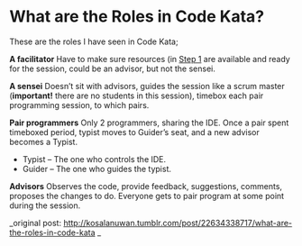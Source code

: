 # What are the Roles in Code Kata?

These are the roles I have seen in Code Kata;

**A facilitator**
Have to make sure resources (in [Step 1](how-to-code-kata.md) are available and ready for the session, could be an advisor, but not the sensei.

**A sensei**
Doesn’t sit with advisors, guides the session like a scrum master (**important!** there are no students in this session), timebox each pair programming session, to which pairs.

**Pair programmers**
Only 2 programmers, sharing the IDE. Once a pair spent timeboxed period, typist moves to Guider’s seat, and a new advisor becomes a Typist.

- Typist – The one who controls the IDE.
- Guider – The one who guides the typist.

**Advisors**
Observes the code, provide feedback, suggestions, comments, proposes the changes to do. Everyone gets to pair program at some point during the session.

_original post: http://kosalanuwan.tumblr.com/post/22634338717/what-are-the-roles-in-code-kata _
